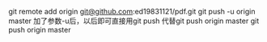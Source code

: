 git remote add origin git@github.com:ed19831121/pdf.git 
git push -u origin master 						加了参数-u后，以后即可直接用git push 代替git push origin master
git push origin master
